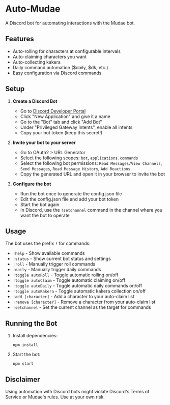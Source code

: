 # Auto-Mudae

A Discord bot for automating interactions with the Mudae bot.

## Features

- Auto-rolling for characters at configurable intervals
- Auto-claiming characters you want
- Auto-collecting kakera
- Daily command automation ($daily, $dk, etc.)
- Easy configuration via Discord commands

## Setup

1. **Create a Discord Bot**
   - Go to [Discord Developer Portal](https://discord.com/developers/applications)
   - Click "New Application" and give it a name
   - Go to the "Bot" tab and click "Add Bot"
   - Under "Privileged Gateway Intents", enable all intents
   - Copy your bot token (keep this secret!)

2. **Invite your bot to your server**
   - Go to OAuth2 > URL Generator
   - Select the following scopes: `bot`, `applications.commands`
   - Select the following bot permissions: `Read Messages/View Channels`, `Send Messages`, `Read Message History`, `Add Reactions`
   - Copy the generated URL and open it in your browser to invite the bot

3. **Configure the bot**
   - Run the bot once to generate the config.json file
   - Edit the config.json file and add your bot token
   - Start the bot again
   - In Discord, use the `!setchannel` command in the channel where you want the bot to operate

## Usage

The bot uses the prefix `!` for commands:

- `!help` - Show available commands
- `!status` - Show current bot status and settings
- `!roll` - Manually trigger roll commands
- `!daily` - Manually trigger daily commands
- `!toggle autoRoll` - Toggle automatic rolling on/off
- `!toggle autoClaim` - Toggle automatic claiming on/off
- `!toggle autoDaily` - Toggle automatic daily commands on/off
- `!toggle autoKakera` - Toggle automatic kakera collection on/off
- `!add [character]` - Add a character to your auto-claim list
- `!remove [character]` - Remove a character from your auto-claim list
- `!setchannel` - Set the current channel as the target for commands

## Running the Bot

1. Install dependencies:
   ```
   npm install
   ```

2. Start the bot:
   ```
   npm start
   ```

## Disclaimer

Using automation with Discord bots might violate Discord's Terms of Service or Mudae's rules. Use at your own risk.